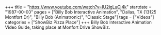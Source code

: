 +++
title = "https://www.youtube.com/watch?v=lU2igLuCj4k"
startdate = "1987-00-00"
pages = ["Billy Bob Interactive Animation", "Dallas, TX (13125 Montfort Dr)", "Billy Bob (Animatronic)", "Classic Stage"]
tags = ["Videos"]
categories = ["ShowBiz Pizza Place"]
+++
Billy Bob Interactive Animation Video Guide, taking place at Monfort Drive ShowBiz.